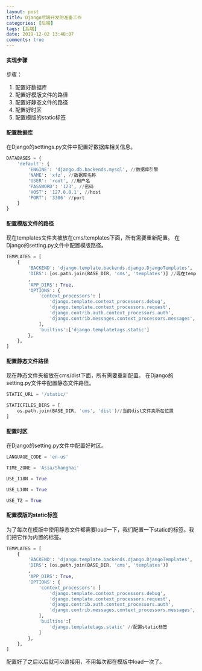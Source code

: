 ```yaml
---
layout: post
title: Django后端开发的准备工作
categories: [后端]
tags: [后端]
date: 2019-12-02 13:48:07
comments: true
---
```



#### 实现步骤

步骤：
1. 配置好数据库
2. 配置好模版文件的路径
3. 配置好静态文件的路径
4. 配置好时区
5. 配置模版的static标签


#### 配置数据库

在Django的settings.py文件中配置好数据库相关信息。

```Python
DATABASES = {
    'default': {
        'ENGINE': 'django.db.backends.mysql', //数据库引擎
        'NAME': 'xfz', //数据库名称
        'USER': 'root', //用户名
        'PASSWORD': '123', //密码
        'HOST': '127.0.0.1', //host
        'PORT': '3306' //port
    }
}
```

#### 配置模版文件的路径

现在templates文件夹被放在cms/templates下面，所有需要重新配置。
在Django的setting.py文件中配置模版路径。

```python
TEMPLATES = [
    {
        'BACKEND': 'django.template.backends.django.DjangoTemplates',
        'DIRS': [os.path.join(BASE_DIR, 'cms', 'templates')] //现在templates文件被放在cms文件下面，所以需要添加"cms"
        ,
        'APP_DIRS': True,
        'OPTIONS': {
            'context_processors': [
                'django.template.context_processors.debug',
                'django.template.context_processors.request',
                'django.contrib.auth.context_processors.auth',
                'django.contrib.messages.context_processors.messages',
            ],
            'builtins':['django.templatetags.static']
        },
    },
]
```


#### 配置静态文件路径

现在静态文件夹被放在cms/dist下面，所有需要重新配置。
在Django的setting.py文件中配置静态文件路径。



```Python
STATIC_URL = '/static/'

STATICFILES_DIRS = [
    os.path.join(BASE_DIR, 'cms', 'dist')//当前dist文件夹所在位置
]
```


#### 配置时区

在Django的setting.py文件中配置好时区。



```Python
LANGUAGE_CODE = 'en-us'

TIME_ZONE = 'Asia/Shanghai'

USE_I18N = True

USE_L10N = True

USE_TZ = True
```
    
    
#### 配置模版的static标签    

为了每次在模版中使用静态文件都需要load一下，我们配置一下static的标签。我们把它作为内置的标签。



```Python
TEMPLATES = [
    {
        'BACKEND': 'django.template.backends.django.DjangoTemplates',
        'DIRS': [os.path.join(BASE_DIR, 'cms', 'templates')]
        ,
        'APP_DIRS': True,
        'OPTIONS': {
            'context_processors': [
                'django.template.context_processors.debug',
                'django.template.context_processors.request',
                'django.contrib.auth.context_processors.auth',
                'django.contrib.messages.context_processors.messages',
            ],
            'builtins':[
                'django.templatetags.static' //配置static标签
            ]
        },
    },
]
```

配置好了之后以后就可以直接用，不用每次都在模版中load一次了。
    










